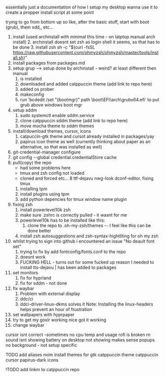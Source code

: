 essentially just a documentation of how I setup my desktop
wanna use it to create a propper install script  at some point

trying to go from bottom up
    so like, after the basic stuff, start with boot (grub), them sdd,, etc...


1. install (used archinstall with minimal this time - on latptop manual arch install)
    2. archinstall doesnt set zsh as login shell it seems, so that has to be done
    3. install zsh sh -c "$(curl -fsSL https://raw.githubusercontent.com/ohmyzsh/ohmyzsh/master/tools/install.sh)"
2. install packages from packages.md
3. setup grup --> setup done by archinstall - weird? at least different then manual
    1. is installed
    2. downloaded and added catppuccin theme (add link to repo here)
    3. added os prober
    4. makeconfig
    5. run 'bcdedit /set "{bootmgr}" path \boot\EFI\arch\grubx64.efi' to put grub above windows boot mgr
4. setup sddm
    1. sudo systemctl enable sddm.service
    2. clone catppuccin sddm theme (add link to repo here)
    3. move mocha theme to sddm themes 
5. install/download themes, cursor, icons
    1. catpuccin-gtk theme and cursot already installed in packages/yay
    2. papirus icon theme as well (currently thinking about paper as an alternative, so that was installed as well)
5. git-credential-manager configure
6. git config --global credential.credentialStore cache
7. pull(copy) the repo
    - had some problems here
    - tmux and zsh config not loaded
    - cloned and forced etc...
8
    ttf-dejavu
    nwg-look
    dconf-editor. fixing tmux
    1. installing tpm
    2. install plugins using tpm
    3. add python depencies for tmux window name plugin
9. fixing zsh
    1. install powerlevel10k zsh
    2. make sure .zshrc is correctly pulled - it wasnt for me
    3. powerlevel10k has to be installed like this:
        1. clone the repo to .oh-my-zsh/themes
    -- I feel like this can be done better
    4. install zsh autosuggestions and zsh-syntax-hightliting for oh my zsh
10. whilst trying to sign into github i encountered an issue "No deault font set"
    1. trying to fix by add fontconfig/fonts.conf to the repo
    2. doesnt work
    3. FUCKING HELL - turns out for some fucked up reason I needed to install tts-dejavu | has been added to packages
11. set monitors
    1. fix for hyprland
    2. fix for sddm - not done  
12. fix waybar
    1. Problem with external display
    2. ddc/ci   
    3. ddci-driver-linux-dkms solves it
    Note: Installing the linux-headers helps prevent an hour of frustration
13. set wallpapers with hyprpaper
14. try to get my goxlr working
    nice got it working
15. change waybar 


cursor isnt correct -sometimes
no cpu temp and usage
rofi is broken rn
sound isnt showing
battery on desktop not showing makes sense
popups no background - not setup specific

TODO
    add aliases nvim
    install themes for gtk
        catppuccin theme
        catppuccin cursor
        papirus-dark icons

!TODO
    add linkm to catppuccin repo
